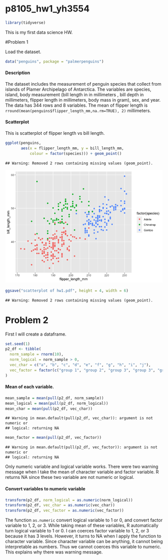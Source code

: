 p8105_hw1_yh3554
================

``` r
library(tidyverse)
```

This is my first data science HW.

\#Problem 1

Load the dataset.

``` r
data("penguins", package = "palmerpenguins")
```

#### Description

The dataset includes the measurement of penguin species that collect
from islands of Plamer Archipelago of Antarctica. The variables are
species, island, body measurement (bill length in in millimeters , bill
depth in millimeters, flipper length in millimeters, body mass in gram),
sex, and year. The data has 344 rows and 8 variables. The mean of
flipper length is
`rround(mean(penguins$flipper_length_mm,na.rm=TRUE), 2)` millimeters.

#### Scatterplot

This is scatterplot of flipper length vs bill length.

``` r
ggplot(penguins, 
       aes(x = flipper_length_mm, y = bill_length_mm, 
           colour = factor(species))) + geom_point()
```

    ## Warning: Removed 2 rows containing missing values (geom_point).

![](p8105_hw1_yh3554_files/figure-gfm/unnamed-chunk-3-1.png)<!-- -->

``` r
ggsave("scatterplot of hw1.pdf", height = 4, width = 6)
```

    ## Warning: Removed 2 rows containing missing values (geom_point).

# Problem 2

First I will create a dataframe.

``` r
set.seed(1)
p2_df <- tibble(
  norm_sample = rnorm(10),
  norm_logical = norm_sample > 0,
  vec_char = c("a", "b", "c", "d", "e", "f", "g", "h", "i", "j"),
  vec_factor = factor(c("group 1", "group 2", "group 3", "group 3", "group 3", "group 2", "group 1", "group 1", "group 3", "group 1"))
)
```

#### Mean of each variable.

``` r
mean_sample = mean(pull(p2_df, norm_sample))
mean_logical = mean(pull(p2_df, norm_logical))
mean_char = mean(pull(p2_df, vec_char))
```

    ## Warning in mean.default(pull(p2_df, vec_char)): argument is not numeric or
    ## logical: returning NA

``` r
mean_factor = mean(pull(p2_df, vec_factor))
```

    ## Warning in mean.default(pull(p2_df, vec_factor)): argument is not numeric or
    ## logical: returning NA

Only numeric variable and logical variable works. There were two warning
message when I take the mean of character variable and factor variable.
R returns NA since these two variable are not numeric or logical.

#### Convert variables to numeric variable

``` r
transform(p2_df, norm_logical = as.numeric(norm_logical))
transform(p2_df, vec_char = as.numeric(vec_char))
transform(p2_df, vec_factor = as.numeric(vec_factor))
```

The function `as.numeric` convert logical variable to 1 or 0, and
convert factor variable to 1, 2, or 3. While taking mean of these
variables, R automatically turn logical variable to 1 or 0. I can
coerces factor variable to 1, 2, or 3 because it has 3 levels. However,
it turns to NA when I apply the function to character variable. Since
character variable can be anything, it cannot being interpretable as
numbers. Thus we cannot coerces this variable to numeric. This explains
why there was warning message.
